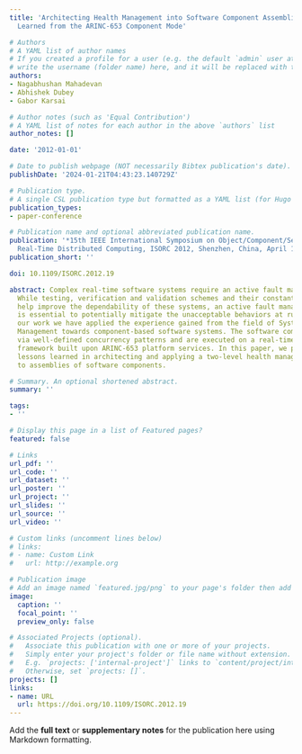 ```yaml
---
title: 'Architecting Health Management into Software Component Assemblies: Lessons
  Learned from the ARINC-653 Component Mode'

# Authors
# A YAML list of author names
# If you created a profile for a user (e.g. the default `admin` user at `content/authors/admin/`), 
# write the username (folder name) here, and it will be replaced with their full name and linked to their profile.
authors:
- Nagabhushan Mahadevan
- Abhishek Dubey
- Gabor Karsai

# Author notes (such as 'Equal Contribution')
# A YAML list of notes for each author in the above `authors` list
author_notes: []

date: '2012-01-01'

# Date to publish webpage (NOT necessarily Bibtex publication's date).
publishDate: '2024-01-21T04:43:23.140729Z'

# Publication type.
# A single CSL publication type but formatted as a YAML list (for Hugo requirements).
publication_types:
- paper-conference

# Publication name and optional abbreviated publication name.
publication: '*15th IEEE International Symposium on Object/Component/Service-Oriented
  Real-Time Distributed Computing, ISORC 2012, Shenzhen, China, April 11-13, 2012*'
publication_short: ''

doi: 10.1109/ISORC.2012.19

abstract: Complex real-time software systems require an active fault management capability.
  While testing, verification and validation schemes and their constant evolution
  help improve the dependability of these systems, an active fault management strategy
  is essential to potentially mitigate the unacceptable behaviors at run-time. In
  our work we have applied the experience gained from the field of Systems Health
  Management towards component-based software systems. The software components interact
  via well-defined concurrency patterns and are executed on a real-time component
  framework built upon ARINC-653 platform services. In this paper, we present the
  lessons learned in architecting and applying a two-level health management strategy
  to assemblies of software components.

# Summary. An optional shortened abstract.
summary: ''

tags:
- ''

# Display this page in a list of Featured pages?
featured: false

# Links
url_pdf: ''
url_code: ''
url_dataset: ''
url_poster: ''
url_project: ''
url_slides: ''
url_source: ''
url_video: ''

# Custom links (uncomment lines below)
# links:
# - name: Custom Link
#   url: http://example.org

# Publication image
# Add an image named `featured.jpg/png` to your page's folder then add a caption below.
image:
  caption: ''
  focal_point: ''
  preview_only: false

# Associated Projects (optional).
#   Associate this publication with one or more of your projects.
#   Simply enter your project's folder or file name without extension.
#   E.g. `projects: ['internal-project']` links to `content/project/internal-project/index.md`.
#   Otherwise, set `projects: []`.
projects: []
links:
- name: URL
  url: https://doi.org/10.1109/ISORC.2012.19
---
```


Add the **full text** or **supplementary notes** for the publication here using Markdown formatting.

